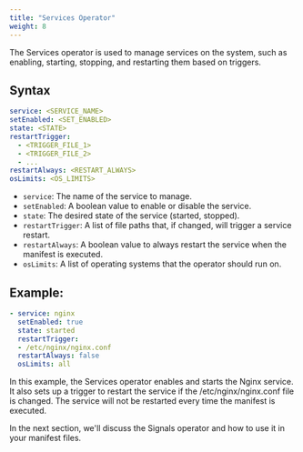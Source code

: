 ```yaml
---
title: "Services Operator"
weight: 8
---
```

The Services operator is used to manage services on the system, such as enabling, starting, stopping, and restarting them based on triggers.

## Syntax

```yaml
service: <SERVICE_NAME>
setEnabled: <SET_ENABLED>
state: <STATE>
restartTrigger:
  - <TRIGGER_FILE_1>
  - <TRIGGER_FILE_2>
  - ...
restartAlways: <RESTART_ALWAYS>
osLimits: <OS_LIMITS>
```

* `service`: The name of the service to manage.
* `setEnabled`: A boolean value to enable or disable the service.
* `state`: The desired state of the service (started, stopped).
* `restartTrigger`: A list of file paths that, if changed, will trigger a service restart.
* `restartAlways`: A boolean value to always restart the service when the manifest is executed.
* `osLimits`: A list of operating systems that the operator should run on.

## Example:

```yaml
- service: nginx
  setEnabled: true
  state: started
  restartTrigger:
  - /etc/nginx/nginx.conf
  restartAlways: false
  osLimits: all
```

In this example, the Services operator enables and starts the Nginx service. It also sets up a trigger to restart the service if the /etc/nginx/nginx.conf file is changed. The service will not be restarted every time the manifest is executed.

In the next section, we'll discuss the Signals operator and how to use it in your manifest files.